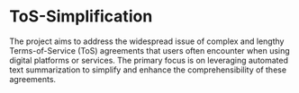 # ToS-Simplification
The project aims to address the widespread issue of complex and lengthy Terms-of-Service (ToS) agreements that users often encounter when using digital platforms or services. The primary focus is on leveraging automated text summarization to simplify and enhance the comprehensibility of these agreements.
